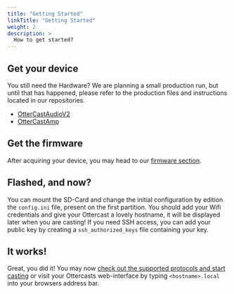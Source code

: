 ```yaml
---
title: "Getting Started"
linkTitle: "Getting Started"
weight: 2
description: >
  How to get started?
---
```


## Get your device

You still need the Hardware? We are planning a small production run, but until that has happened, please refer to the production files and instructions located in our repositories.

* [OtterCastAudioV2](https://github.com/Ottercast/OtterCastAudioV2/tree/main/production_v2.1)
* [OtterCastAmp](https://github.com/Ottercast/OtterCastAudioAmp/tree/main/gerber_v1.2)

## Get the firmware

After acquiring your device, you may head to our [firmware section](/docs/firmware/#download-ready-made-images).

## Flashed, and now?

You can mount the SD-Card and change the initial configuration by edition the `config.ini` file, present on the first partition. You should add your Wifi credentials and give your Ottercast a lovely hostname, it will be displayed later when you are casting! If you need SSH access, you can add your public key by creating a `ssh_authorized_keys` file containing your key.

## It works!

Great, you did it! You may now [check out the supported protocols and start casting](/docs/supported-protocols/) or visit your Ottercasts web-interface by typing `<hostname>.local` into your browsers address bar.
